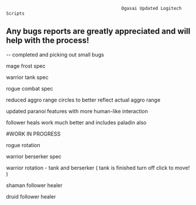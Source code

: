                                                Ogasai Updated Logitech Scripts

## Any bugs reports are greatly appreciated and will help with the process!

-- completed and picking out small bugs

mage frost spec

warrior tank spec

rogue combat spec

reduced aggro range circles to better reflect actual aggro range

updated paranoi features with more human-like interaction

follower heals work much better and includes paladin also

#WORK IN PROGRESS 

rogue rotation

warrior berserker spec

warrior rotation - tank and berserker ( tank is finished turn off click to move! )

shaman follower healer

druid follower healer
